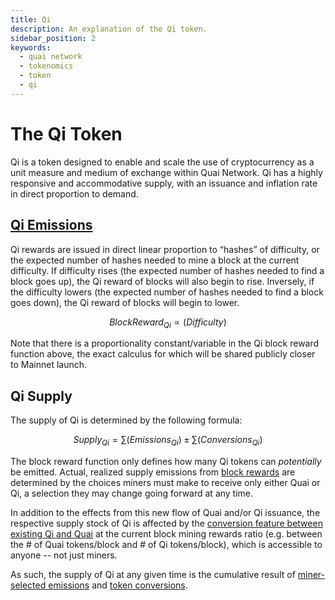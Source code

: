 ```yaml
---
title: Qi
description: An explanation of the Qi token.
sidebar_position: 2
keywords:
  - quai network
  - tokenomics
  - token
  - qi
---
```


# The Qi Token

Qi is a token designed to enable and scale the use of cryptocurrency as a unit measure and medium of exchange within Quai Network. Qi has a highly responsive and accommodative supply, with an issuance and inflation rate in direct proportion to demand. 

## [Qi Emissions](/learn/tokenomics/token-dynamics/block-rewards/block-rewards.md)

Qi rewards are issued in direct linear proportion to “hashes” of difficulty, or the expected number of hashes needed to mine a block at the current difficulty. If difficulty rises (the expected number of hashes needed to find a block goes up), the Qi reward of blocks will also begin to rise. Inversely, if the difficulty lowers (the expected number of hashes needed to find a block goes down), the Qi reward of blocks will begin to lower.  

$$
Block Reward_{Qi}  ∝ (Difficulty)
$$ 

Note that there is a proportionality constant/variable in the Qi block reward function above, the exact calculus for which will be shared publicly closer to Mainnet launch.

## Qi Supply

The supply of Qi is determined by the following formula:

$$
Supply_{Qi} = ∑(Emissions_{Qi}) ± ∑(Conversions_{Qi})
$$

The block reward function only defines how many Qi tokens can *potentially* be emitted. Actual, realized supply emissions from [block rewards](/learn/tokenomics/token-dynamics/block-rewards/block-rewards.md) are determined by the choices miners must make to receive only either Quai or Qi, a selection they may change going forward at any time.

In addition to the effects from this new flow of Quai and/or Qi issuance, the respective supply stock of Qi is affected by the [conversion feature between existing Qi and Quai](/learn/tokenomics/token-dynamics/conversions/conversions.md) at the current block mining rewards ratio (e.g. between the # of Quai tokens/block and # of Qi tokens/block), which is accessible to anyone -- not just miners. 

As such, the supply of Qi at any given time is the cumulative result of [miner-selected emissions](/learn/tokenomics/token-dynamics/block-rewards/block-rewards.md) and [token conversions](/learn/tokenomics/token-dynamics/conversions/conversions.md).